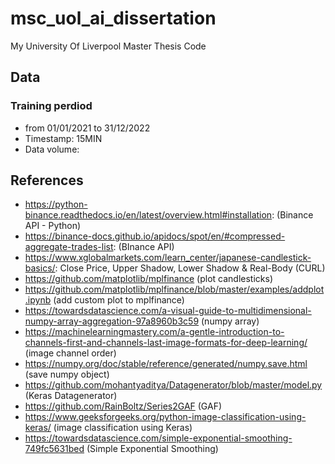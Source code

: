 # msc_uol_ai_dissertation
My University Of Liverpool Master Thesis Code

## Data

### Training perdiod
- from 01/01/2021 to 31/12/2022
- Timestamp: 15MIN
- Data volume: 

## References
- https://python-binance.readthedocs.io/en/latest/overview.html#installation: (Binance API - Python)
- https://binance-docs.github.io/apidocs/spot/en/#compressed-aggregate-trades-list: (BInance API)
- https://www.xglobalmarkets.com/learn_center/japanese-candlestick-basics/: Close Price, Upper Shadow, Lower Shadow & Real-Body (CURL)
- https://github.com/matplotlib/mplfinance (plot candlesticks)
- https://github.com/matplotlib/mplfinance/blob/master/examples/addplot.ipynb (add custom plot to mplfinance)
- https://towardsdatascience.com/a-visual-guide-to-multidimensional-numpy-array-aggregation-97a8960b3c59 (numpy array)
- https://machinelearningmastery.com/a-gentle-introduction-to-channels-first-and-channels-last-image-formats-for-deep-learning/ (image channel order)
- https://numpy.org/doc/stable/reference/generated/numpy.save.html (save numpy object)
- https://github.com/mohantyaditya/Datagenerator/blob/master/model.py (Keras Datagenerator)
- https://github.com/RainBoltz/Series2GAF (GAF)
- https://www.geeksforgeeks.org/python-image-classification-using-keras/ (image classification using Keras)
- https://towardsdatascience.com/simple-exponential-smoothing-749fc5631bed (Simple Exponential Smoothing)